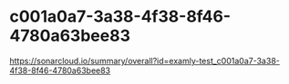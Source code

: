 # c001a0a7-3a38-4f38-8f46-4780a63bee83
https://sonarcloud.io/summary/overall?id=examly-test_c001a0a7-3a38-4f38-8f46-4780a63bee83
